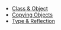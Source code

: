 * [Class & Object](README.md)
* [Copying Objects](copying-objects.md)
* [Type & Reflection](type-and-reflection.md)